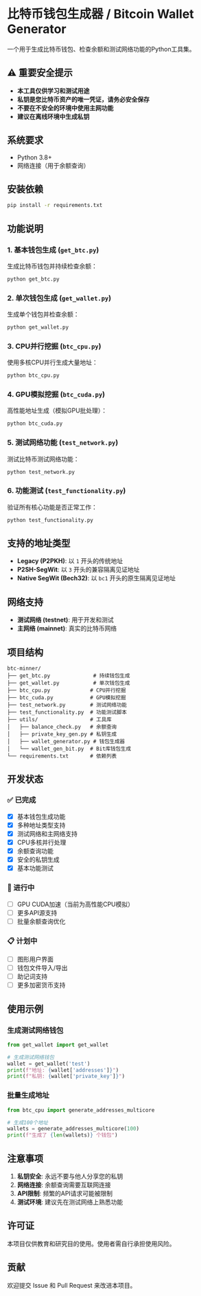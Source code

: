 # 比特币钱包生成器 / Bitcoin Wallet Generator

一个用于生成比特币钱包、检查余额和测试网络功能的Python工具集。

## ⚠️ 重要安全提示

- **本工具仅供学习和测试用途**
- **私钥是您比特币资产的唯一凭证，请务必安全保存**
- **不要在不安全的环境中使用主网功能**
- **建议在离线环境中生成私钥**

## 系统要求

- Python 3.8+
- 网络连接（用于余额查询）

## 安装依赖

```bash
pip install -r requirements.txt
```

## 功能说明

### 1. 基本钱包生成 (`get_btc.py`)
生成比特币钱包并持续检查余额：
```bash
python get_btc.py
```

### 2. 单次钱包生成 (`get_wallet.py`)
生成单个钱包并检查余额：
```bash
python get_wallet.py
```

### 3. CPU并行挖掘 (`btc_cpu.py`)
使用多核CPU并行生成大量地址：
```bash
python btc_cpu.py
```

### 4. GPU模拟挖掘 (`btc_cuda.py`)
高性能地址生成（模拟GPU批处理）：
```bash
python btc_cuda.py
```

### 5. 测试网络功能 (`test_network.py`)
测试比特币测试网络功能：
```bash
python test_network.py
```

### 6. 功能测试 (`test_functionality.py`)
验证所有核心功能是否正常工作：
```bash
python test_functionality.py
```

## 支持的地址类型

- **Legacy (P2PKH)**: 以 `1` 开头的传统地址
- **P2SH-SegWit**: 以 `3` 开头的兼容隔离见证地址  
- **Native SegWit (Bech32)**: 以 `bc1` 开头的原生隔离见证地址

## 网络支持

- **测试网络 (testnet)**: 用于开发和测试
- **主网络 (mainnet)**: 真实的比特币网络

## 项目结构

```
btc-minner/
├── get_btc.py              # 持续钱包生成
├── get_wallet.py           # 单次钱包生成  
├── btc_cpu.py             # CPU并行挖掘
├── btc_cuda.py            # GPU模拟挖掘
├── test_network.py        # 测试网络功能
├── test_functionality.py  # 功能测试脚本
├── utils/                 # 工具库
│   ├── balance_check.py   # 余额查询
│   ├── private_key_gen.py # 私钥生成
│   ├── wallet_generator.py # 钱包生成器
│   └── wallet_gen_bit.py  # Bit库钱包生成
└── requirements.txt       # 依赖列表
```

## 开发状态

### ✅ 已完成
- [x] 基本钱包生成功能
- [x] 多种地址类型支持
- [x] 测试网络和主网络支持
- [x] CPU多核并行处理
- [x] 余额查询功能
- [x] 安全的私钥生成
- [x] 基本功能测试

### 🚧 进行中
- [ ] GPU CUDA加速（当前为高性能CPU模拟）
- [ ] 更多API源支持
- [ ] 批量余额查询优化

### 📋 计划中
- [ ] 图形用户界面
- [ ] 钱包文件导入/导出
- [ ] 助记词支持
- [ ] 更多加密货币支持

## 使用示例

### 生成测试网络钱包
```python
from get_wallet import get_wallet

# 生成测试网络钱包
wallet = get_wallet('test')
print(f"地址: {wallet['addresses']}")
print(f"私钥: {wallet['private_key']}")
```

### 批量生成地址
```python
from btc_cpu import generate_addresses_multicore

# 生成100个地址
wallets = generate_addresses_multicore(100)
print(f"生成了 {len(wallets)} 个钱包")
```

## 注意事项

1. **私钥安全**: 永远不要与他人分享您的私钥
2. **网络连接**: 余额查询需要互联网连接
3. **API限制**: 频繁的API请求可能被限制
4. **测试环境**: 建议先在测试网络上熟悉功能

## 许可证

本项目仅供教育和研究目的使用。使用者需自行承担使用风险。

## 贡献

欢迎提交 Issue 和 Pull Request 来改进本项目。